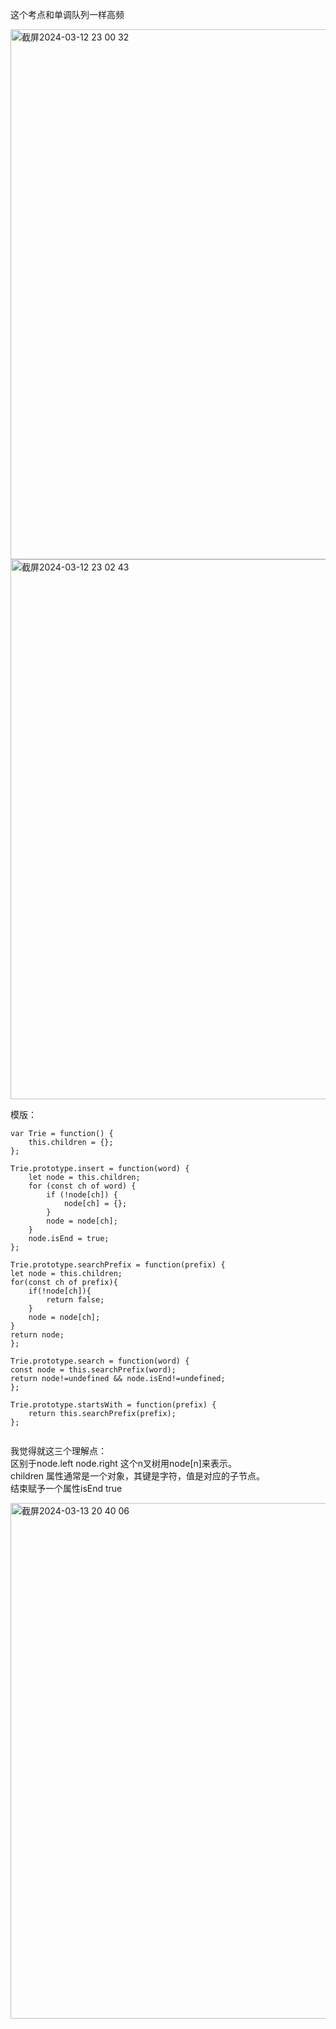 这个考点和单调队列一样高频      

<img width="848" alt="截屏2024-03-12 23 00 32" src="https://github.com/xkong-study/gucheng_algorithm/assets/100473178/f2832778-87b9-44d9-9a68-9fe6691fb892">

<img width="864" alt="截屏2024-03-12 23 02 43" src="https://github.com/xkong-study/gucheng_algorithm/assets/100473178/5a32969e-df81-4371-a6e6-279def5b7a1e">

模版：     

```code
var Trie = function() {
    this.children = {};
};

Trie.prototype.insert = function(word) {
    let node = this.children;
    for (const ch of word) {
        if (!node[ch]) {
            node[ch] = {};
        }
        node = node[ch];
    }
    node.isEnd = true;
};

Trie.prototype.searchPrefix = function(prefix) {
let node = this.children;
for(const ch of prefix){
    if(!node[ch]){
        return false;
    }
    node = node[ch];
}
return node;
};

Trie.prototype.search = function(word) {
const node = this.searchPrefix(word);
return node!=undefined && node.isEnd!=undefined;
};

Trie.prototype.startsWith = function(prefix) {
    return this.searchPrefix(prefix);
};


```
我觉得就这三个理解点：      
区别于node.left node.right 这个n叉树用node[n]来表示。   
children 属性通常是一个对象，其键是字符，值是对应的子节点。    
结束赋予一个属性isEnd true    


<img width="825" alt="截屏2024-03-13 20 40 06" src="https://github.com/xkong-study/gucheng_algorithm/assets/100473178/c53f8e2b-a863-4df3-a17b-6b9b60eb559b">



